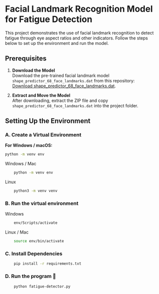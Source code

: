 # Facial Landmark Recognition Model for Fatigue Detection

This project demonstrates the use of facial landmark recognition to detect fatigue through eye aspect ratios and other indicators. Follow the steps below to set up the environment and run the model.

## Prerequisites

1. **Download the Model**  
   Download the pre-trained facial landmark model `shape_predictor_68_face_landmarks.dat` from this repository:  
   [Download shape_predictor_68_face_landmarks.dat](https://github.com/italojs/facial-landmarks-recognition/tree/master).

2. **Extract and Move the Model**  
   After downloading, extract the ZIP file and copy `shape_predictor_68_face_landmarks.dat` into the project folder.

## Setting Up the Environment

### A. Create a Virtual Environment

**For Windows / macOS:**

```bash
python -m venv env
```

Windows / Mac

```bash
    python -m venv env
```

Linux

```bash
    python3 -m venv venv
```

### B. Run the virtual environment

Windows

```bash
    env/Scripts/activate
```

Linux / Mac

```bash
    source env/bin/activate
```

### C. Install Dependencies

```bash
    pip install -r requirements.txt
```

### D. Run the program 🚀

```bash
    python fatigue-detector.py
```
